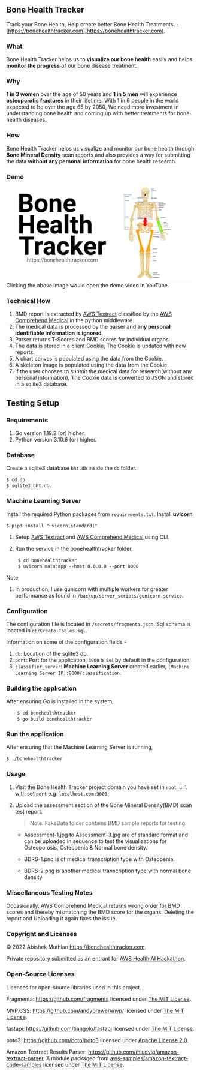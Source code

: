 ## Bone Health Tracker
Track your Bone Health, Help create better Bone Health Treatments. - [https://bonehealthtracker.com](https://bonehealthtracker.com).

### What
Bone Health Tracker helps us to **visualize our bone health** easily and helps **monitor the progress** of our bone disease treatment.

### Why
**1 in 3 women** over the age of 50 years and **1 in 5 men** will experience **osteoporotic fractures** in their lifetime. With 1 in 6 people in the world expected to be over the age 65 by 2050, We need more investment in understanding bone health and coming up with better treatments for bone health diseases.

### How
Bone Health Tracker helps us visualize and monitor our bone health through **Bone Mineral Density** scan reports and also provides a way for submitting the data **without any personal information** for bone health research.

### Demo
[![Bone Health Tracker demo video](backup/demo/bonehealthtracker_featured_image.png)](https://www.youtube.com/watch?v=5F_4vry5EJ4)
Clicking the above image would open the demo video in YouTube.

### Technical How
1. BMD report is extracted by [AWS Textract](https://aws.amazon.com/textract/) classified by the [AWS Comprehend Medical](https://aws.amazon.com/comprehend/medical/) in the python middleware. 
2. The medical data is processed by the parser and **any personal identifiable information is ignored**.
3. Parser returns T-Scores and BMD scores for individual organs.
4. The data is stored in a client Cookie, The Cookie is updated with new reports.
5. A chart canvas is populated using the data from the Cookie.
6. A skeleton image is populated using the data from the Cookie.
7. If the user chooses to submit the medical data for research(without any personal information), The Cookie data is converted to JSON and stored in a sqlite3 database.

## Testing Setup

### Requirements
1. Go version 1.19.2 (or)  higher.
2. Python version 3.10.6 (or) higher.

### Database
Create a sqlite3 database `bht.db` inside the `db` folder.

```
$ cd db 
$ sqlite3 bht.db.
```

### Machine Learning Server
Install the required Python packages from `requirements.txt`.
Install **uvicorn** 

```
$ pip3 install "uvicorn[standard]"
```

1. Setup [AWS Textract](https://aws.amazon.com/textract/) and [AWS Comprehend Medical](https://aws.amazon.com/comprehend/medical/) using CLI.

2. Run the service in the bonehealthtracker folder, 

        $ cd bonehealthtracker
        $ uvicorn main:app --host 0.0.0.0 --port 8000

Note: 
1. In production, I use gunicorn with multiple workers for greater performance as found in `/backup/server_scripts/gunicorn.service`. 


### Configuration
The configuration file is located in `/secrets/fragmenta.json`.
Sql schema is located in `db/Create-Tables.sql`.

Information on some of the configuration fields  -

1. `db`: Location of the sqlite3 db.
2. `port`: Port for the application, `3000` is set by default in the configuration.
3. `classifier_server`: **Machine Learning Server** created earlier, `[Machine Learning Server IP]:8000/classification`.


### Building the application
After ensuring Go is installed in the system,
        
        $ cd bonehealthtracker
        $ go build bonehealthtracker

### Run the application
After ensuring that the Machine Learning Server is running,

    $ ./bonehealthtracker

### Usage
1. Visit the Bone Health Tracker project domain you have set in `root_url` with set `port` e.g. `localhost.com:3000`.
2. Upload the assessment section of the Bone Mineral Density(BMD) scan test report.
   >Note: FakeData folder contains BMD sample reports for testing.

   - Assessment-1.jpg to Assessment-3.jpg are of standard format and can be uploaded in sequence to test the visualizations for Osteoporosis, Osteopenia & Normal bone density.

   - BDRS-1.png is of medical transcription type with Osteopenia.

   - BDRS-2.png is another medical transcription type with normal bone density.

### Miscellaneous Testing Notes
Occasionally, AWS Comprehend Medical returns wrong order for BMD scores and thereby mismatching the BMD score for the organs. Deleting the report and Uploading it again fixes the issue.

### Copyright and Licenses
© 2022 Abishek Muthian https://bonehealthtracker.com.

Private repository submitted as an entrant for [AWS Health AI Hackathon](https://awshealthai.devpost.com/).

### Open-Source Licenses
Licenses for open-source libraries used in this project.

Fragmenta: https://github.com/fragmenta licensed under [The MIT License](https://github.com/andybrewer/mvp/blob/master/LICENSE).

MVP.CSS: https://github.com/andybrewer/mvp/ licensed under [The MIT License](https://github.com/fragmenta/fragmenta-cms/blob/master/LICENSE).

fastapi: https://github.com/tiangolo/fastapi licensed under [The MIT License](https://github.com/tiangolo/fastapi/blob/master/LICENSE).

boto3: https://github.com/boto/boto3 licensed under [Apache License 2.0](https://github.com/boto/boto3/blob/develop/LICENSE).

Amazon Textract Results Parser: https://github.com/mludvig/amazon-textract-parser, A module packaged from   [aws-samples/amazon-textract-code-samples](https://github.com/aws-samples/amazon-textract-code-samples) licensed under [The MIT License](https://github.com/aws-samples/amazon-textract-code-samples/blob/master/LICENSE).




